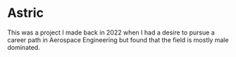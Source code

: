 # Astric
This was a project I made back in 2022 when I had a desire to pursue a career path in Aerospace Engineering but found that the field is mostly male dominated. 
